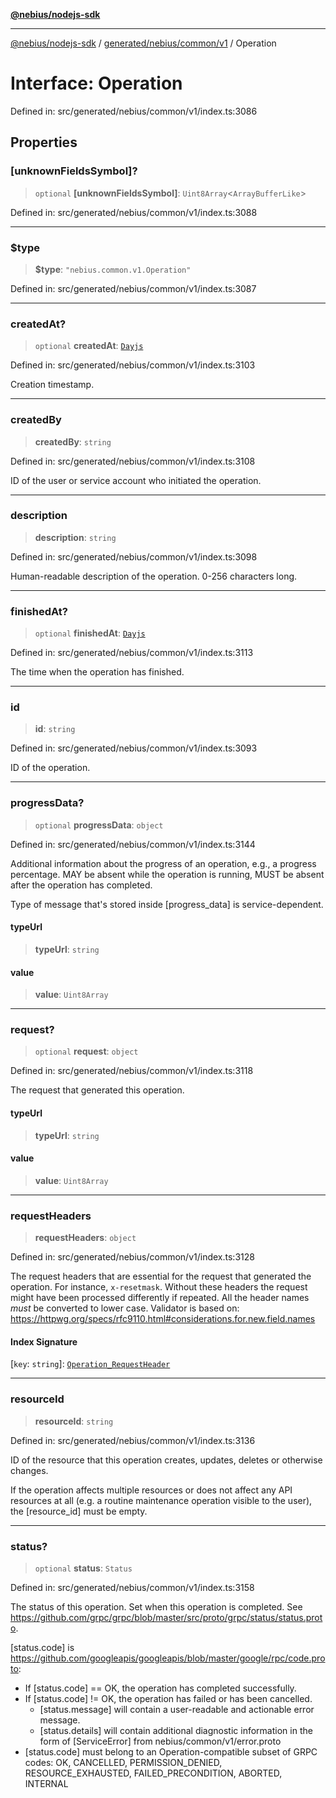 [**@nebius/nodejs-sdk**](../../../../../README.md)

---

[@nebius/nodejs-sdk](../../../../../README.md) / [generated/nebius/common/v1](../README.md) / Operation

# Interface: Operation

Defined in: src/generated/nebius/common/v1/index.ts:3086

## Properties

### \[unknownFieldsSymbol\]?

> `optional` **\[unknownFieldsSymbol\]**: `Uint8Array`\<`ArrayBufferLike`\>

Defined in: src/generated/nebius/common/v1/index.ts:3088

---

### $type

> **$type**: `"nebius.common.v1.Operation"`

Defined in: src/generated/nebius/common/v1/index.ts:3087

---

### createdAt?

> `optional` **createdAt**: [`Dayjs`](../../../../../runtime/protos/core/dayjs/classes/Dayjs.md)

Defined in: src/generated/nebius/common/v1/index.ts:3103

Creation timestamp.

---

### createdBy

> **createdBy**: `string`

Defined in: src/generated/nebius/common/v1/index.ts:3108

ID of the user or service account who initiated the operation.

---

### description

> **description**: `string`

Defined in: src/generated/nebius/common/v1/index.ts:3098

Human-readable description of the operation. 0-256 characters long.

---

### finishedAt?

> `optional` **finishedAt**: [`Dayjs`](../../../../../runtime/protos/core/dayjs/classes/Dayjs.md)

Defined in: src/generated/nebius/common/v1/index.ts:3113

The time when the operation has finished.

---

### id

> **id**: `string`

Defined in: src/generated/nebius/common/v1/index.ts:3093

ID of the operation.

---

### progressData?

> `optional` **progressData**: `object`

Defined in: src/generated/nebius/common/v1/index.ts:3144

Additional information about the progress of an operation, e.g., a progress percentage.
MAY be absent while the operation is running, MUST be absent after the operation has completed.

Type of message that's stored inside [progress_data] is service-dependent.

#### typeUrl

> **typeUrl**: `string`

#### value

> **value**: `Uint8Array`

---

### request?

> `optional` **request**: `object`

Defined in: src/generated/nebius/common/v1/index.ts:3118

The request that generated this operation.

#### typeUrl

> **typeUrl**: `string`

#### value

> **value**: `Uint8Array`

---

### requestHeaders

> **requestHeaders**: `object`

Defined in: src/generated/nebius/common/v1/index.ts:3128

The request headers that are essential for the request that generated the operation.
For instance, `x-resetmask`. Without these headers the request might have been processed
differently if repeated.
All the header names _must_ be converted to lower case.
Validator is based on:
https://httpwg.org/specs/rfc9110.html#considerations.for.new.field.names

#### Index Signature

\[`key`: `string`\]: [`Operation_RequestHeader`](Operation_RequestHeader.md)

---

### resourceId

> **resourceId**: `string`

Defined in: src/generated/nebius/common/v1/index.ts:3136

ID of the resource that this operation creates, updates, deletes or otherwise changes.

If the operation affects multiple resources or does not affect any API resources at all
(e.g. a routine maintenance operation visible to the user), the [resource_id] must be empty.

---

### status?

> `optional` **status**: `Status`

Defined in: src/generated/nebius/common/v1/index.ts:3158

The status of this operation. Set when this operation is completed.
See https://github.com/grpc/grpc/blob/master/src/proto/grpc/status/status.proto.

[status.code] is https://github.com/googleapis/googleapis/blob/master/google/rpc/code.proto:

- If [status.code] == OK, the operation has completed successfully.
- If [status.code] != OK, the operation has failed or has been cancelled.
  - [status.message] will contain a user-readable and actionable error message.
  - [status.details] will contain additional diagnostic information in the form of [ServiceError] from nebius/common/v1/error.proto
- [status.code] must belong to an Operation-compatible subset of GRPC codes:
  OK, CANCELLED, PERMISSION_DENIED, RESOURCE_EXHAUSTED, FAILED_PRECONDITION, ABORTED, INTERNAL
